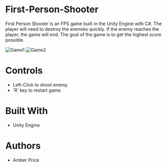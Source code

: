 # First-Person-Shooter
First Person Shooter is an FPS game built in the Unity Engine with C#. The player will need to destroy the enemies quickly. If the enemy reaches the player, the game will end. The goal of the game is to get the highest score possible.

![Game1](https://i.ibb.co/KKtFKhK/Screenshot-26.png)
![Game2](https://i.ibb.co/pxJy0L5/Screenshot-25.png)
# Controls
* Left-Click to shoot enemy.
* 'R' key to restart game.
# Built With
* Unity Engine
# Authors
* Amber Price
